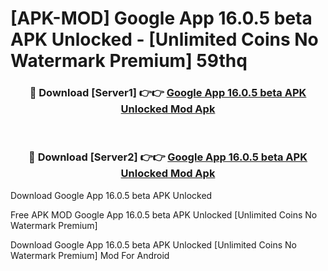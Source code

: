 # [APK-MOD] Google App 16.0.5 beta APK Unlocked - [Unlimited Coins No Watermark Premium] 59thq



<div align="center">
<h3>🔴 Download [Server1] 👉👉 <a href="https://momento.my/?title=Google_App_16.0.5_beta_APK_Unlocked">Google App 16.0.5 beta APK Unlocked Mod Apk</a></h3><br>

<h3>🔴 Download [Server2] 👉👉 <a href="https://momento.my/?title=Google_App_16.0.5_beta_APK_Unlocked">Google App 16.0.5 beta APK Unlocked Mod Apk</a></h3>
</div>



Download Google App 16.0.5 beta APK Unlocked 

Free APK MOD Google App 16.0.5 beta APK Unlocked [Unlimited Coins No Watermark Premium]

Download Google App 16.0.5 beta APK Unlocked [Unlimited Coins No Watermark Premium] Mod For Android
